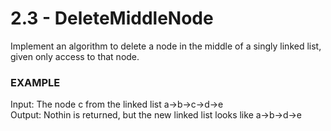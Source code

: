 # 2.3 - DeleteMiddleNode

Implement an algorithm to delete a node in the middle of a singly linked list, given only access to that node.

### EXAMPLE
Input: The node c from the linked list a->b->c->d->e   
Output: Nothin is returned, but the new linked list looks like a->b->d->e
